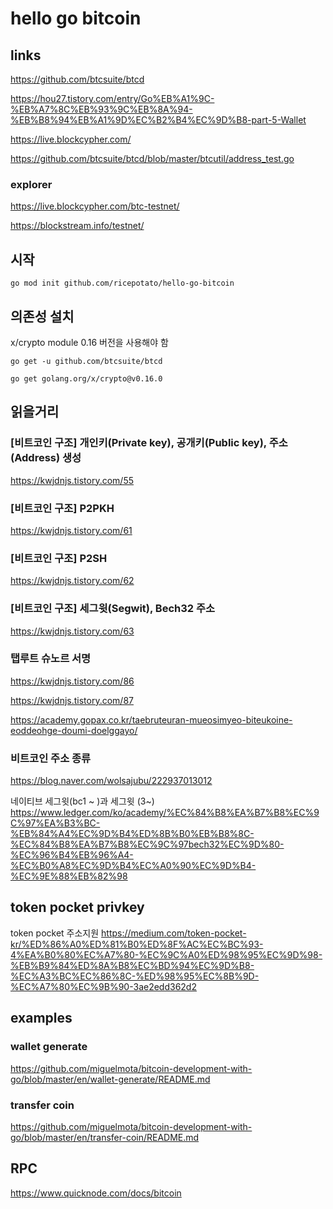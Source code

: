 # hello go bitcoin

## links
https://github.com/btcsuite/btcd

https://hou27.tistory.com/entry/Go%EB%A1%9C-%EB%A7%8C%EB%93%9C%EB%8A%94-%EB%B8%94%EB%A1%9D%EC%B2%B4%EC%9D%B8-part-5-Wallet


https://live.blockcypher.com/

https://github.com/btcsuite/btcd/blob/master/btcutil/address_test.go

### explorer

https://live.blockcypher.com/btc-testnet/

https://blockstream.info/testnet/

## 시작

```
go mod init github.com/ricepotato/hello-go-bitcoin
```

## 의존성 설치

x/crypto module 0.16 버전을 사용해야 함

```
go get -u github.com/btcsuite/btcd

go get golang.org/x/crypto@v0.16.0
```

## 읽을거리


### [비트코인 구조] 개인키(Private key), 공개키(Public key), 주소(Address) 생성
https://kwjdnjs.tistory.com/55


### [비트코인 구조] P2PKH
https://kwjdnjs.tistory.com/61

### [비트코인 구조] P2SH
https://kwjdnjs.tistory.com/62

### [비트코인 구조] 세그윗(Segwit), Bech32 주소
https://kwjdnjs.tistory.com/63

### 탭루트 슈노르 서명

https://kwjdnjs.tistory.com/86

https://kwjdnjs.tistory.com/87

https://academy.gopax.co.kr/taebruteuran-mueosimyeo-biteukoine-eoddeohge-doumi-doelggayo/

### 비트코인 주소 종류

https://blog.naver.com/wolsajubu/222937013012

네이티브 세그윗(bc1 ~ )과 세그윗 (3~)
https://www.ledger.com/ko/academy/%EC%84%B8%EA%B7%B8%EC%9C%97%EA%B3%BC-%EB%84%A4%EC%9D%B4%ED%8B%B0%EB%B8%8C-%EC%84%B8%EA%B7%B8%EC%9C%97bech32%EC%9D%80-%EC%96%B4%EB%96%A4-%EC%B0%A8%EC%9D%B4%EC%A0%90%EC%9D%B4-%EC%9E%88%EB%82%98

## token pocket privkey

token pocket 주소지원
https://medium.com/token-pocket-kr/%ED%86%A0%ED%81%B0%ED%8F%AC%EC%BC%93-4%EA%B0%80%EC%A7%80-%EC%9C%A0%ED%98%95%EC%9D%98-%EB%B9%84%ED%8A%B8%EC%BD%94%EC%9D%B8-%EC%A3%BC%EC%86%8C-%ED%98%95%EC%8B%9D-%EC%A7%80%EC%9B%90-3ae2edd362d2



## examples

### wallet generate

https://github.com/miguelmota/bitcoin-development-with-go/blob/master/en/wallet-generate/README.md

### transfer coin

https://github.com/miguelmota/bitcoin-development-with-go/blob/master/en/transfer-coin/README.md


## RPC 

https://www.quicknode.com/docs/bitcoin